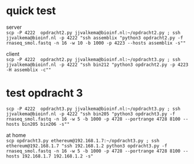 # quick test
server  
``scp -P 4222  opdracht2.py jjvalkema@bioinf.nl:~/opdracht2.py ; ssh jjvalkema@bioinf.nl -p 4222 "ssh assemblix "python3 opdracht2.py -f rnaseq_smol.fastq -n 16 -w 10 -b 1000 -p 4223 --hosts assemblix -s""``

client  
``scp -P 4222  opdracht2.py jjvalkema@bioinf.nl:~/opdracht3.py ; ssh jjvalkema@bioinf.nl -p 4222 "ssh bin212 "python3 opdracht2.py -p 4223 -H assemblix -c""``

# test opdracht 3
``scp -P 4222  opdracht3.py jjvalkema@bioinf.nl:~/opdracht3.py ; ssh jjvalkema@bioinf.nl -p 4222 "ssh bin205 "python3 opdracht3.py -f rnaseq_smol.fastq -n 16 -w 5 -b 1000 -p 4728 --portrange 4728 8100 --hosts bin205 bin206 -s""``

at home  
``scp opdracht3.py ethereum@192.168.1.7:~/opdracht3.py ; ssh ethereum@192.168.1.7 "ssh 192.168.1.2 python3 opdracht3.py -f rnaseq_smol.fastq -n 16 -w 5 -b 1000 -p 4728 --portrange 4728 8100 --hosts 192.168.1.7 192.168.1.2 -s"``